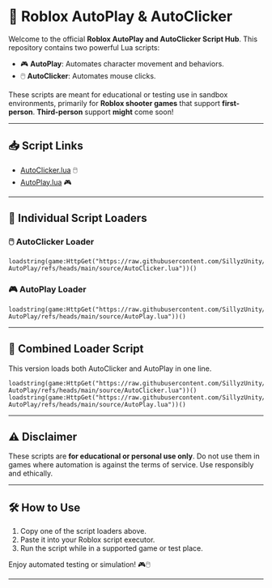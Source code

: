 # 🤖 **Roblox AutoPlay & AutoClicker**

Welcome to the official **Roblox AutoPlay and AutoClicker Script Hub**. This repository contains two powerful Lua scripts:

* 🎮 **AutoPlay**: Automates character movement and behaviors.
* 🖱️ **AutoClicker**: Automates mouse clicks.

These scripts are meant for educational or testing use in sandbox environments, primarily for **Roblox shooter games** that support **first-person**. **Third-person** support **might** come soon!

---

## 📥 **Script Links**

* [AutoClicker.lua](https://raw.githubusercontent.com/SillyzUnity/Roblox-AutoPlay/refs/heads/main/source/AutoClicker.lua) 🖱️
* [AutoPlay.lua](https://raw.githubusercontent.com/SillyzUnity/Roblox-AutoPlay/refs/heads/main/source/AutoPlay.lua) 🎮

---

## 📜 **Individual Script Loaders**

### 🖱️ **AutoClicker Loader**

```
loadstring(game:HttpGet("https://raw.githubusercontent.com/SillyzUnity/Roblox-AutoPlay/refs/heads/main/source/AutoClicker.lua"))()
```

### 🎮 **AutoPlay Loader**

```
loadstring(game:HttpGet("https://raw.githubusercontent.com/SillyzUnity/Roblox-AutoPlay/refs/heads/main/source/AutoPlay.lua"))()
```

---

## 🔁 **Combined Loader Script**

This version loads both AutoClicker and AutoPlay in one line.

```
loadstring(game:HttpGet("https://raw.githubusercontent.com/SillyzUnity/Roblox-AutoPlay/refs/heads/main/source/AutoClicker.lua"))()
loadstring(game:HttpGet("https://raw.githubusercontent.com/SillyzUnity/Roblox-AutoPlay/refs/heads/main/source/AutoPlay.lua"))()
```

---

## ⚠️ **Disclaimer**

These scripts are **for educational or personal use only**. Do not use them in games where automation is against the terms of service. Use responsibly and ethically.

---

## 🛠️ **How to Use**

1. Copy one of the script loaders above.
2. Paste it into your Roblox script executor.
3. Run the script while in a supported game or test place.

Enjoy automated testing or simulation! 🎮🖱️

---
